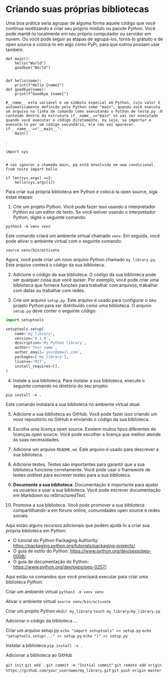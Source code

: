 # Criando suas próprias bibliotecas

Uma boa prática seria agrupar de alguma forma aquele código que você continua reutilizando e criar seu próprio módulo ou pacote Python. Você pode mantê-lo localmente em seu próprio computador ou servidor em nuvem. Ou você pode seguir as etapas de agrupá-los, torná-lo gratuito e de open source e colocá-lo em algo como PyPi, para que outros possam usar também.

    def main():
        hello("World")
        goodbye("World")


    def hello(name):
        print(f"Hello {name}")
    def goodbye(name):
        print(f"Goodbye {name}")

    #__name__ esta variável é um símbolo especial em Python, cujo valor é automaticamente definido pelo Python como "main", quando você executa um arquivo na linha de comando como executando o Python de teste.py .O conteúdo dentro da estrutura if__name__=="main" só vai ser executado quando você executar o código diretamente, ou seja, se importar e executá-lo por um código secundário, ele não vai aparecer.
    if __name__ =="__main__":
        main()
.

    import sys


    # vai ignorar a chamada main, pq está envolvida em uma condicional.
    from teste import hello

    if len(sys.argv) ==2:
        hello(sys.argv[1])


Para criar sua própria biblioteca em Python e colocá-la open source, siga estas etapas:

1. Crie um projeto Python. Você pode fazer isso usando o interpretador Python ou um editor de texto. Se você estiver usando o interpretador Python, digite o seguinte comando:
```
python3 -m venv venv
```
Este comando criará um ambiente virtual chamado `venv`. Em seguida, você pode ativar o ambiente virtual com o seguinte comando:

```
source venv/bin/activate
```

Agora, você pode criar um novo arquivo Python chamado `my_library.py`. Este arquivo conterá o código da sua biblioteca.

2. Adicione o código da sua biblioteca. O código da sua biblioteca pode ser qualquer coisa que você quiser. Por exemplo, você pode criar uma biblioteca que fornece funções para trabalhar com arquivos, trabalhar com datas ou trabalhar com redes.

3. Crie um arquivo `setup.py`. Este arquivo é usado para configurar o seu projeto Python para ser distribuído como uma biblioteca. O arquivo `setup.py` deve conter o seguinte código:

```python
import setuptools

setuptools.setup(
    name='my_library',
    version='0.1.0',
    description='My Python library',
    author='Your name',
    author_email='your@email.com',
    packages=['my_library'],
    license='MIT',
    install_requires=[],
)
```

4. Instale a sua biblioteca. Para instalar a sua biblioteca, execute o seguinte comando no diretório do seu projeto:

```
pip install -e .
```

Este comando instalará a sua biblioteca no ambiente virtual atual.

5. Adicione a sua biblioteca ao GitHub. Você pode fazer isso criando um novo repositório no GitHub e enviando o código da sua biblioteca.

6. Escolha uma licença open source. Existem muitos tipos diferentes de licenças open source. Você pode escolher a licença que melhor atende às suas necessidades.

7. Adicione um arquivo `README.md`. Este arquivo é usado para descrever a sua biblioteca.

8. Adicione testes. Testes são importantes para garantir que a sua biblioteca funcione corretamente. Você pode usar o framework de testes unittest para escrever testes para a sua biblioteca.

9. **Documente a sua biblioteca.** Documentação é importante para ajudar os usuários a usar a sua biblioteca. Você pode escrever documentação em Markdown ou reStructuredText.

10. Promova a sua biblioteca. Você pode promover a sua biblioteca compartilhando-a em fóruns online, comunidades open source e redes sociais.

Aqui estão alguns recursos adicionais que podem ajudá-lo a criar sua própria biblioteca em Python:

* O tutorial do Python Packaging Authority: https://packaging.python.org/tutorials/packaging-projects/
* O guia de estilo do Python: https://www.python.org/dev/peps/pep-0008/
* O guia de documentação do Python: https://www.python.org/dev/peps/pep-0257/



Aqui estão os comandos que você precisará executar para criar uma biblioteca Python:

Criar um ambiente virtual
``python3 -m venv venv``

 Ativar o ambiente virtual
``source venv/bin/activate``

Criar um projeto Python
``mkdir my_library``
``touch my_library/my_library.py``

Adicionar o código da biblioteca
 ...
 
 Criar um arquivo setup.py
``echo "import setuptools" >> setup.py``
``echo "setuptools.setup(..." >> setup.py``
``echo ")" >> setup.py``

Instalar a biblioteca
``pip install -e .``

Adicionar a biblioteca ao GitHub

``git init``
``git add .``
``git commit -m "Initial commit"``
``git remote add origin https://github.com/your_username/my_library.git``
``git push origin master``
